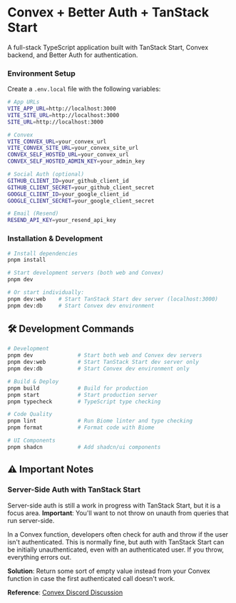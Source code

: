 # Convex + Better Auth + TanStack Start

A full-stack TypeScript application built with TanStack Start, Convex backend, and Better Auth for authentication.


### Environment Setup

Create a `.env.local` file with the following variables:

```bash
# App URLs
VITE_APP_URL=http://localhost:3000
VITE_SITE_URL=http://localhost:3000
SITE_URL=http://localhost:3000

# Convex
VITE_CONVEX_URL=your_convex_url
VITE_CONVEX_SITE_URL=your_convex_site_url
CONVEX_SELF_HOSTED_URL=your_convex_url
CONVEX_SELF_HOSTED_ADMIN_KEY=your_admin_key

# Social Auth (optional)
GITHUB_CLIENT_ID=your_github_client_id
GITHUB_CLIENT_SECRET=your_github_client_secret
GOOGLE_CLIENT_ID=your_google_client_id
GOOGLE_CLIENT_SECRET=your_google_client_secret

# Email (Resend)
RESEND_API_KEY=your_resend_api_key
```

### Installation & Development

```bash
# Install dependencies
pnpm install

# Start development servers (both web and Convex)
pnpm dev

# Or start individually:
pnpm dev:web    # Start TanStack Start dev server (localhost:3000)
pnpm dev:db     # Start Convex dev environment
```


## 🛠️ Development Commands

```bash
# Development
pnpm dev              # Start both web and Convex dev servers
pnpm dev:web          # Start TanStack Start dev server only
pnpm dev:db           # Start Convex dev environment only

# Build & Deploy
pnpm build            # Build for production
pnpm start            # Start production server
pnpm typecheck        # TypeScript type checking

# Code Quality
pnpm lint             # Run Biome linter and type checking
pnpm format           # Format code with Biome

# UI Components
pnpm shadcn           # Add shadcn/ui components
```

## ⚠️ Important Notes

### Server-Side Auth with TanStack Start

Server-side auth is still a work in progress with TanStack Start, but it is a focus area. **Important**: You'll want to not throw on unauth from queries that run server-side.

In a Convex function, developers often check for auth and throw if the user isn't authenticated. This is normally fine, but auth with TanStack Start can be initially unauthenticated, even with an authenticated user. If you throw, everything errors out.

**Solution**: Return some sort of empty value instead from your Convex function in case the first authenticated call doesn't work.

**Reference**: [Convex Discord Discussion](https://discord.com/channels/1019350475847499849/1413256246672494763/1413257121482407937)